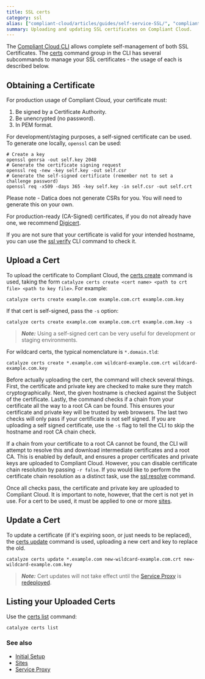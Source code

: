 ```yaml
---
title: SSL certs
category: ssl
alias: ["compliant-cloud/articles/guides/self-service-SSL/", "compliant-cloud/articles/ssl-self-signed", "compliant-cloud/articles/ssl-verify"]
summary: Uploading and updating SSL certificates on Compliant Cloud.
---
```


The [Compliant Cloud CLI](/compliant-cloud/articles/cli-stratum) allows complete self-management of both SSL Certificates. The [certs](/paas/paas-cli-reference#certs) command group in the CLI has several subcommands to manage your SSL certificates - the usage of each is described below.

## Obtaining a Certificate

For production usage of Compliant Cloud, your certificate must:

1. Be signed by a Certificate Authority.
2. Be unencrypted (no password).
3. In PEM format.

For development/staging purposes, a self-signed certificate can be used. To generate one locally, `openssl` can be used:

```
# Create a key
openssl genrsa -out self.key 2048
# Generate the certificate signing request
openssl req -new -key self.key -out self.csr
# Generate the self-signed certificate (remember not to set a challenge password)
openssl req -x509 -days 365 -key self.key -in self.csr -out self.crt
```

Please note - Datica does not generate CSRs for you. You will need to generate this on your own.

For production-ready (CA-Signed) certificates, if you do not already have one, we recommend [Digicert](https://www.digicert.com/).

If you are not sure that your certificate is valid for your intended hostname, you can use the [ssl verify](/paas/paas-cli-reference#ssl-verify) CLI command to check it.

## Upload a Cert

To upload the certificate to Compliant Cloud, the [certs create](/paas/paas-cli-reference#certs-create) command is used, taking the form `catalyze certs create <cert name> <path to crt file> <path to key file>`. For example:

```
catalyze certs create example.com example.com.crt example.com.key
```

If that cert is self-signed, pass the `-s` option:

```
catalyze certs create example.com example.com.crt example.com.key -s
```

> ***Note:*** Using a self-signed cert can be very useful for development or staging environments.

For wildcard certs, the typical nomenclature is `*.domain.tld`:

```
catalyze certs create *.example.com wildcard-example.com.crt wildcard-example.com.key
```

Before actually uploading the cert, the command will check several things. First, the certificate and private key are checked to make sure they match cryptographically. Next, the given hostname is checked against the Subject of the certificate. Lastly, the command checks if a chain from your certificate all the way to a root CA can be found. This ensures your certificate and private key will be trusted by web browsers. The last two checks will only pass if your certificate is not self signed. If you are uploading a self signed certificate, use the `-s` flag to tell the CLI to skip the hostname and root CA chain check.

If a chain from your certificate to a root CA cannot be found, the CLI will attempt to resolve this and download intermediate certificates and a root CA. This is enabled by default, and ensures a proper certificates and private keys are uploaded to Compliant Cloud. However, you can disable certificate chain resolution by passing `-r false`. If you would like to perform the certificate chain resolution as a distinct task, use the [ssl resolve](/paas/paas-cli-reference#ssl-resolve) command.

Once all checks pass, the certificate and private key are uploaded to Compliant Cloud. It is important to note, however, that the cert is not yet in use. For a cert to be used, it must be applied to one or more [sites](/compliant-cloud/articles/concepts/sites).

## Update a Cert

To update a certificate (if it's expiring soon, or just needs to be replaced), the [certs update](/paas/paas-cli-reference#certs-update) command is used, uploading a new cert and key to replace the old.

```
catalyze certs update *.example.com new-wildcard-example.com.crt new-wildcard-example.com.key
```

> ***Note:*** Cert updates will not take effect until the [Service Proxy](/compliant-cloud/articles/concepts/service-proxy) is [redeployed](/compliant-cloud/articles/concepts/services#redeploying).

## Listing your Uploaded Certs

Use the [certs list](/paas/paas-cli-reference#certs-list) command:

```
catalyze certs list
```

### See also

* [Initial Setup](/compliant-cloud/articles/initial-setup)
* [Sites](/compliant-cloud/articles/concepts/sites)
* [Service Proxy](/compliant-cloud/articles/concepts/service-proxy)
